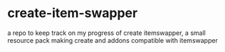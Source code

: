 # create-item-swapper
 a repo to keep track on my progress of create itemswapper, a small resource pack making create and addons compatible with itemswapper
